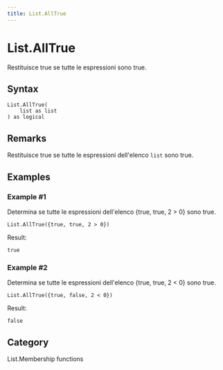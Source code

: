 ```yaml
---
title: List.AllTrue
---
```


# List.AllTrue


Restituisce true se tutte le espressioni sono true.


## Syntax

```powerquery
List.AllTrue(
    list as list
) as logical
```


## Remarks

Restituisce true se tutte le espressioni dell'elenco <code>list</code> sono true.


## Examples

### Example #1 
Determina se tutte le espressioni dell&#39;elenco \{true, true, 2 &gt; 0} sono true.
```powerquery
List.AllTrue({true, true, 2 > 0})
```

Result: 
```powerquery
true
```


### Example #2 
Determina se tutte le espressioni dell&#39;elenco \{true, true, 2 &lt; 0} sono true.
```powerquery
List.AllTrue({true, false, 2 < 0})
```

Result: 
```powerquery
false
```




## Category
List.Membership functions
